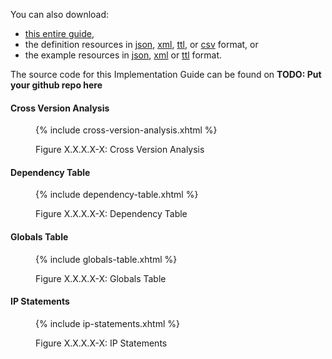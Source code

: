 
You can also download:

- [this entire guide](full-ig.zip),
- the definition resources in [json](definitions.json.zip), [xml](definitions.xml.zip), [ttl](definitions.ttl.zip), or [csv](csvs.zip) format, or
- the example resources in [json](examples.json.zip), [xml](examples.xml.zip) or [ttl](examples.ttl.zip) format.

The source code for this Implementation Guide can be found on **TODO: Put your github repo here**

#### Cross Version Analysis

<figure>
{% include cross-version-analysis.xhtml %}
<p id="fX.X.X.X-X" class="figureTitle">Figure X.X.X.X-X: Cross Version Analysis</p>
</figure>

#### Dependency Table

<figure>
{% include dependency-table.xhtml %}
<p id="fX.X.X.X-X" class="figureTitle">Figure X.X.X.X-X: Dependency Table</p>
</figure>

#### Globals Table

<figure>
{% include globals-table.xhtml %}
<p id="fX.X.X.X-X" class="figureTitle">Figure X.X.X.X-X: Globals Table</p>
</figure>

#### IP Statements

<figure>
{% include ip-statements.xhtml %}
<p id="fX.X.X.X-X" class="figureTitle">Figure X.X.X.X-X: IP Statements</p>
</figure>
